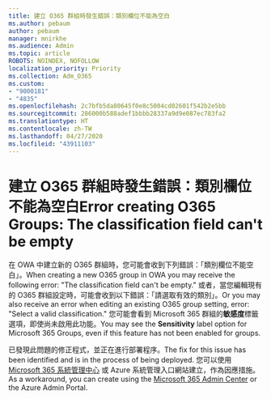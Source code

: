 ```yaml
---
title: 建立 O365 群組時發生錯誤：類別欄位不能為空白
ms.author: pebaum
author: pebaum
manager: mnirkhe
ms.audience: Admin
ms.topic: article
ROBOTS: NOINDEX, NOFOLLOW
localization_priority: Priority
ms.collection: Adm_O365
ms.custom:
- "9000181"
- "4835"
ms.openlocfilehash: 2c7bfb5da80645f0e8c5004cd02601f542b2e5bb
ms.sourcegitcommit: 286000b588adef1bbbb28337a9d9e087ec783fa2
ms.translationtype: HT
ms.contentlocale: zh-TW
ms.lasthandoff: 04/27/2020
ms.locfileid: "43911103"
---
```

# <a name="error-creating-o365-groups-the-classification-field-cant-be-empty"></a><span data-ttu-id="3e826-102">建立 O365 群組時發生錯誤：類別欄位不能為空白</span><span class="sxs-lookup"><span data-stu-id="3e826-102">Error creating O365 Groups: The classification field can't be empty</span></span>

<span data-ttu-id="3e826-103">在 OWA 中建立新的 O365 群組時，您可能會收到下列錯誤：「類別欄位不能空白」。</span><span class="sxs-lookup"><span data-stu-id="3e826-103">When creating a new O365 group in OWA you may receive the following error: "The classification field can't be empty."</span></span>  <span data-ttu-id="3e826-104">或者，當您編輯現有的 O365 群組設定時，可能會收到以下錯誤：「請選取有效的類別」。</span><span class="sxs-lookup"><span data-stu-id="3e826-104">Or you may also receive an error when editing an existing O365 group setting, error: "Select a valid classification."</span></span>   <span data-ttu-id="3e826-105">您可能會看到 Microsoft 365 群組的**敏感度**標籤選項，即使尚未啟用此功能。</span><span class="sxs-lookup"><span data-stu-id="3e826-105">You may see the **Sensitivity** label option for Microsoft 365 Groups, even if this feature has not been enabled for groups.</span></span>

<span data-ttu-id="3e826-106">已發現此問題的修正程式，並正在進行部署程序。</span><span class="sxs-lookup"><span data-stu-id="3e826-106">The fix for this issue has been identified and is in the process of being deployed.</span></span>  <span data-ttu-id="3e826-107">您可以使用 [Microsoft 365 系統管理中心](https://docs.microsoft.com/microsoft-365/admin/create-groups/create-groups?view=o365-worldwide) 或 Azure 系統管理入口網站建立，作為因應措施。</span><span class="sxs-lookup"><span data-stu-id="3e826-107">As a workaround, you can create using the [Microsoft 365 Admin Center](https://docs.microsoft.com/microsoft-365/admin/create-groups/create-groups?view=o365-worldwide) or the Azure Admin Portal.</span></span>
